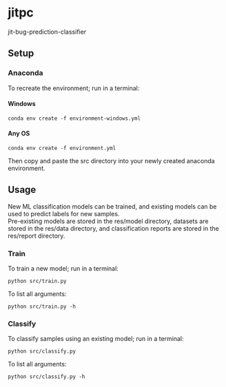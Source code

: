 # jitpc
jit-bug-prediction-classifier

## Setup

### Anaconda

To recreate the environment; run in a terminal: 

#### Windows

    conda env create -f environment-windows.yml

#### Any OS

    conda env create -f environment.yml

Then copy and paste the src directory into your newly created 
anaconda environment.

## Usage

New ML classification models can be trained, and existing models can be used to predict 
labels for new samples.<br>
Pre-existing models are stored in the res/model directory, 
datasets are stored in the res/data directory, 
and classification reports are stored in the res/report directory.

### Train

To train a new model; run in a terminal:

    python src/train.py

To list all arguments:

    python src/train.py -h

### Classify    

To classify samples using an existing model; run in a terminal: 

    python src/classify.py
    
To list all arguments:

    python src/classify.py -h
    